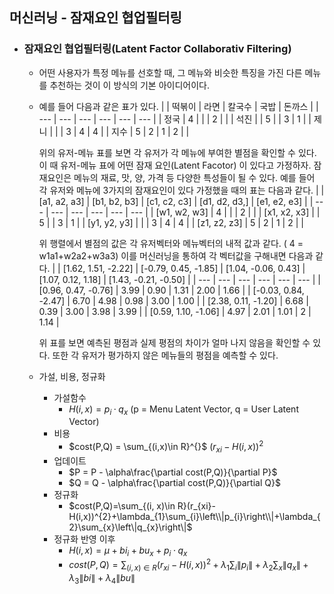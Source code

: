 
## 머신러닝 - 잠재요인 협업필터링

- ### 잠재요인 협업필터링(Latent Factor Collaborativ Filtering)
  
  - 어떤 사용자가 특정 메뉴를 선호할 때, 그 메뉴와 비슷한 특징을 가진 다른 메뉴를 추천하는 것이 이 방식의 기본 아이디어이다.
  - 예를 들어 다음과 같은 표가 있다. 
    |  | 떡볶이 | 라면 | 칼국수 | 국밥 | 돈까스 |
    | --- | --- | --- | --- | --- | --- |
    | 정국 | 4 |  |  | 2 |  |
    | 석진 |  | 5 |  | 3 | 1 |
    | 제니 |  |  | 3 | 4 | 4 |
    | 지수 | 5 | 2 | 1 | 2 |  |

    위의 유저-메뉴 표를 보면 각 유저가 각 메뉴에 부여한 별점을 확인할 수 있다. 이 때 유저-메뉴 표에 어떤 잠재 요인(Latent Facotor) 이 있다고 가정하자. 잠재요인은 메뉴의 재료, 맛, 양, 가격 등 다양한 특성들이 될 수 있다. 예를 들어 각 유저와 메뉴에 3가지의 잠재요인이 있다 가정했을 때의 표는 다음과 같다.
    |  | [a1, a2, a3] | [b1, b2, b3] | [c1, c2, c3] | [d1, d2, d3,] | [e1, e2, e3] |
    | --- | --- | --- | --- | --- | --- |
    | [w1, w2, w3] | 4 |  |  | 2 |  |
    | [x1, x2, x3] |  | 5 |  | 3 | 1 |
    | [y1, y2, y3] |  |  | 3 | 4 | 4 |
    | [z1, z2, z3] | 5 | 2 | 1 | 2 |  |

    위 행렬에서 별점의 값은 각 유저벡터와 메뉴벡터의 내적 값과 같다. ( 4 = w1a1+w2a2+w3a3)
    이를 머신러닝을 통하여 각 벡터값을 구해내면 다음과 같다.
    |  | [1.62, 1.51, -2.22] | [-0.79, 0.45, -1.85] | [1.04, -0.06, 0.43] | [1.07, 0.12, 1.18] | [1.43, -0.21, -0.50] |
    | --- | --- | --- | --- | --- | --- |
    | [0.96, 0.47, -0.76] | 3.99 | 0.90 | 1.31 | 2.00 | 1.66 |
    | [-0.03, 0.84, -2.47] | 6.70 | 4.98 | 0.98 | 3.00 | 1.00 |
    | [2.38, 0.11, -1.20] | 6.68 | 0.39 | 3.00 | 3.98 | 3.99 |
    | [0.59, 1.10, -1.06] | 4.97 | 2.01 | 1.01 | 2 | 1.14 |

    위 표를 보면 예측된 평점과 실제 평점의 차이가 얼마 나지 않음을 확인할 수 있다. 또한 각 유저가 평가하지 않은 메뉴들의 평점을 예측할 수 있다.
  - 가설, 비용, 정규화
    - 가설함수
        - $H(i,x) = p_{i}·q_{x}$ (p = Menu Latent Vector, q = User Latent Vector)
    - 비용
        - $cost(P,Q) = \sum_{(i,x)\in R}^{}$ $(r_{xi}-H(i,x))^2$
    - 업데이트
        - $P = P - \alpha\frac{\partial cost(P,Q)}{\partial P}$
        - $Q = Q - \alpha\frac{\partial cost(P,Q)}{\partial Q}$
    - 정규화
        - $cost(P,Q)=\sum_{(i, x)\in R}(r_{xi}-H(i,x))^{2}+\lambda_{1}\sum_{i}\left\\|p_{i}\right\\|+\lambda_{2}\sum_{x}\left\|q_{x}\right\|$
    - 정규화 반영 이후 
        - $H(i,x) = \mu + bi_{i}+bu_{x}+p_{i}·q_{x}$
        - $cost(P,Q)=\sum_{(i, x)\in R}(r_{xi}-H(i,x))^{2}+\lambda_{1}\sum_{i}\left\|p_{i}\right\|+\lambda_{2}\sum_{x}\left\|q_{x}\right\|+\lambda_{3}\left\|bi\right\|+\lambda_{4}\left\|bu\right\|$
